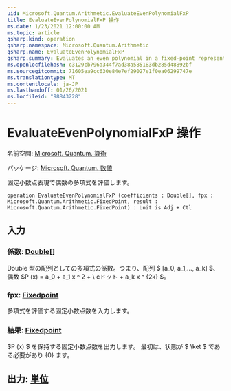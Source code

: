 ```yaml
---
uid: Microsoft.Quantum.Arithmetic.EvaluateEvenPolynomialFxP
title: EvaluateEvenPolynomialFxP 操作
ms.date: 1/23/2021 12:00:00 AM
ms.topic: article
qsharp.kind: operation
qsharp.namespace: Microsoft.Quantum.Arithmetic
qsharp.name: EvaluateEvenPolynomialFxP
qsharp.summary: Evaluates an even polynomial in a fixed-point representation.
ms.openlocfilehash: c3129cb796a344f7ad38a585183db285d48892bf
ms.sourcegitcommit: 71605ea9cc630e84e7ef29027e1f0ea06299747e
ms.translationtype: MT
ms.contentlocale: ja-JP
ms.lasthandoff: 01/26/2021
ms.locfileid: "98843228"
---
```

# <a name="evaluateevenpolynomialfxp-operation"></a>EvaluateEvenPolynomialFxP 操作

名前空間: [Microsoft. Quantum. 算術](xref:Microsoft.Quantum.Arithmetic)

パッケージ: [Microsoft. Quantum. 数値](https://nuget.org/packages/Microsoft.Quantum.Numerics)


固定小数点表現で偶数の多項式を評価します。

```qsharp
operation EvaluateEvenPolynomialFxP (coefficients : Double[], fpx : Microsoft.Quantum.Arithmetic.FixedPoint, result : Microsoft.Quantum.Arithmetic.FixedPoint) : Unit is Adj + Ctl
```


## <a name="input"></a>入力

### <a name="coefficients--double"></a>係数: [Double](xref:microsoft.quantum.lang-ref.double)[]

Double 型の配列としての多項式の係数。つまり、配列 $ [a_0, a_1,..., a_k] $、偶数 $P (x) = a_0 + a_1 x ^ 2 + \ cドット + a_k x ^ {2k} $。


### <a name="fpx--fixedpoint"></a>fpx: [Fixedpoint](xref:Microsoft.Quantum.Arithmetic.FixedPoint)

多項式を評価する固定小数点数を入力します。


### <a name="result--fixedpoint"></a>結果: [Fixedpoint](xref:Microsoft.Quantum.Arithmetic.FixedPoint)

$P (x) $ を保持する固定小数点数を出力します。 最初は、状態が $ \ket $ である必要があり {0} ます。



## <a name="output--unit"></a>出力: [単位](xref:microsoft.quantum.lang-ref.unit)

